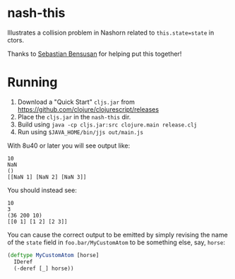 # nash-this

Illustrates a collision problem in Nashorn related to `this.state=state` in ctors.

Thanks to [Sebastian Bensusan](https://github.com/bensu) for helping put this together!

# Running

1. Download a "Quick Start" `cljs.jar` from https://github.com/clojure/clojurescript/releases
2. Place the `cljs.jar` in the `nash-this` dir.
3. Build using `java -cp cljs.jar:src clojure.main release.clj`
4. Run using `$JAVA_HOME/bin/jjs out/main.js`

With 8u40 or later you will see output like:

```
10
NaN
()
[[NaN 1] [NaN 2] [NaN 3]]
```

You should instead see:

```
10
3
(36 200 10)
[[0 1] [1 2] [2 3]]
```

You can cause the correct output to be emitted by simply revising the name of the `state` field in `foo.bar/MyCustomAtom` to be something else, say, `horse`:

```clojure
(deftype MyCustomAtom [horse]
  IDeref
  (-deref [_] horse))
```
